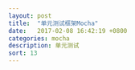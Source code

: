 ```yaml
---
layout: post
title:  "单元测试框架Mocha"
date:   2017-02-08 16:42:19 +0800
categories: mocha
description: 单元测试
sort: 13
---
```


